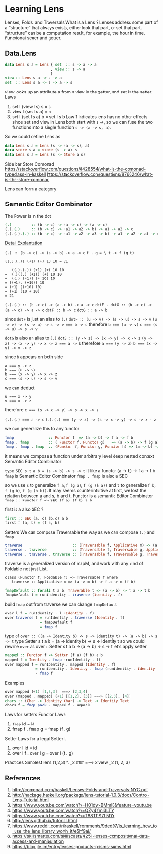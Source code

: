 # Learning Lens


Lenses, Folds, and Traversals
What is a Lens ?
Lenses address some part of a “structure” that always exists, either look that part, or set that part.
“structure” can be a computation result, for example, the hour in time. Functional setter and getter.
##  Data.Lens

```haskell
data Lens s a = Lens { set  :: s -> a -> a
                     , view :: s -> a
                     }
view :: Lens s a -> s -> a
set  :: Lens s a -> s -> a -> s
```

view looks up an attribute a from s
view is the getter, and set is the setter.
Laws
1. set l (view l s) s = s
2. view l (set l s a) = a
3. set l (set l s a) b = set l s b
Law 1 indicates lens has no other effects
since set and view in Lens both start with s ->, so we can fuse the two functions into a single function
`s -> (a -> s, a)`.

So we could define Lens as
```haskell
data Lens s a = Lens (s -> (a -> s), a)
data Store s a = Store (s -> a) s
data Lens s a = Lens (s -> Store a s)
```

Side bar Store Comonad
https://stackoverflow.com/questions/8428554/what-is-the-comonad-typeclass-in-haskell
https://stackoverflow.com/questions/8766246/what-is-the-store-comonad

Lens can form a category

## Semantic Editor Combinator

The Power is in the dot
```haskell
(.)         :: (b -> c) -> (a -> c) -> (a -> c)
(.).(.)     :: (b -> c) -> (a1 -> a2 -> b) -> a1 -> a2 -> c
(.).(.).(.) :: (b -> c) -> (a1 -> a2 -> a3 -> b) -> a1 -> a2 -> a3 -> c
```
[Detail Explantation](https://www.reddit.com/r/haskellquestions/comments/ayi445/help_me_understand_the_function_and_its_type/)

`(.) :: (b -> c) -> (a -> b) -> a -> c`
`f . g = \ t -> f (g t)`

`((.).(.)) (+1) (+) 10 10 = 21`
```
   ((.).(.)) (+1) (+) 10 10
=  (.)((.) (+1)) (+) 10 10
=  ((.) (+1)) (+ 10) 10
= ((+1). (+10)) 10
= (+1) ((+10) 10)
= (+1) (10 + 10)
= 21
```


`(.).(.) :: (b -> c) -> (a -> b) -> a -> c`
`dotF . dotG :: (b -> c) -> (a -> c) -> a -> c`
`dotF :: b -> c`
`dotG :: a -> b`

since `dotF` is just an alias to `(.)`
`dotF :: (u -> v) -> (s -> u) -> s -> v`
`(u -> v) -> (s -> u) -> s -> v === b -> c`
therefore
`b === (u -> v)`
`c === (s -> u) -> s -> v`

`dotG` is also an alias to `(.)`
`dotG :: (y -> z) -> (x -> y) -> x -> z`
`(y -> z) -> (x -> y) -> x -> z === a -> b`
therefore
`a === (y -> z)`
`b === (x -> y) -> x -> z`

since `b` appears on both side

```
a === y -> z
b === (u -> v)
b === (x -> y) -> x -> z
c === (s -> u) -> s -> v
```

we can deduct

```
u === x -> y
v === x -> z
```

therefore `c === (s -> x -> y) -> s -> x -> z`

`(.).(.) === a -> c`
`(.).(.) === (y -> z) -> (s -> x -> y) -> s -> x - z`



we can generalize this to any functor

```haskell
fmap                :: Functor f  => (a -> b) -> f a -> f b
fmap . fmap         :: ( Functor f, Functor g)   => (a -> b) -> f (g a) -> f (g b)
fmap . fmap . fmap  :: (Functor f, Functor g, Functor h) => (a -> b) -> f (g (h a)) -> f (g (h b))
```

it means we compose a function under arbitrary level deep nested context
Semantic Editor Combinator

`type SEC s t a b = (a -> b) -> s -> t`
it like a functor (a -> b) -> f a -> f b
`fmap` is Semantic Editor Combinator
`fmap . fmap` is also a SEC

so we use `s` to generalize `f a`,  `f (g a)`, `f (g (h a))` and `t` to generalize `f b`,  `f (g b)`, `f (g (h b))`.
It may seems counterintuitive at first, we lost the relation between a and s, b and t.
Functor is a semantic Editor Combinator
`fmap :: Functor f => SEC (f a) (f b) a b`

first is a also SEC ?
```haskell
first :: SEC (a, c) (b,c) a b
first f (a, b) = (f a, b)
```
Setters
We can compose Traversable the way as we can compose `(.)` and `fmap`

```haskell
traverse                       :: (Traversable f, Applicative m) => (a -> m b) -> f a -> m (f b)
traverse . traverse            :: (Traversable f, Traversable g, Applicative m) => (a -> m b) -> f (g a) -> m (f (g b))
traverse . traverse . traverse :: (Traversable f, Traversable g, Traversable h, Applicative m) => (a -> m b) -> f (g (h a)) -> m (f (g (h b)))
```

traverse is a generalized version of mapM, and work with any kind of Foldable not just List.

```
class (Functor f, Foldable f) => Traversable f where
   traverse :: Applicative m => (a -> m b) -> f a -> m (f b)
```

```haskell
fmapDefault :: forall t a b. Traverable t => (a -> b) -> t a -> t b
fmapDefault f = runIndentity . traverse (Identity . f)
```

build `fmap` out from traverse
we can change `fmapDefault`

```haskell
over l f = runIdentity . l (Identity . f)
over traverse f = runIdentity . traverse (Identity . f)
                = fmapDefault f
                = fmap f
```
type of `over :: ((a -> Identity b) -> s -> Identity t) -> (a -> b) -> s -> t`
type Setter s t a b = (a -> Identity b) -> s -> Identity t
so we could rewrite `over` as
over :: Setter s t a b -> (a -> b) -> s -> t
let’s apply setter

```haskell
mapped :: Functor f => Setter (f a) (f b) a b
mapped f = Identity . fmap (runIdentity . f)
over mapped f = runIdentity . mapped (Identity . f)
              = runIdentity . Identity . fmap (runIdentity . Identity . f)
              - fmap f
```

Examples

```haskell
over mapped (+1) [1,2,3]  ===> [2,3,4]
over (mapped . mapped) (+1) [[1,2], [3]] ===> [[2,3], [4]]
chars :: (Char -> Identity Char) -> Text -> Identity Text
chars f = fmap pack . mapped f . unpack
```

Laws for setters
Functor Laws:
1. `fmap` id = id
2. fmap f . fmap g = fmap (f . g)

Setter Laws for a legal Setter l.
1. over l id = id
2. over l f . over l g = over l (f . g)


Practices
Simplest lens
(1,2,3) ^. _2  ### ===> 2
view _2 (1, 2, 3)


## References
1. http://comonad.com/haskell/Lenses-Folds-and-Traversals-NYC.pdf
2. http://hackage.haskell.org/package/lens-tutorial-1.0.3/docs/Control-Lens-Tutorial.html
3. https://www.youtube.com/watch?v=H01dw-BMmlE&feature=youtu.be
4. https://www.youtube.com/watch?v=QZy4Yml3LTY
5. https://www.youtube.com/watch?v=T88TDS7L5DY
6. http://lens.github.io/tutorial.html
7. https://www.reddit.com/r/haskell/comments/9ded97/is_learning_how_to_use_the_lens_library_worth_it/e5hf9ai/
8. https://skillsmatter.com/skillscasts/4251-lenses-compositional-data-access-and-manipulation
9. https://blog.jle.im/entry/lenses-products-prisms-sums.html




